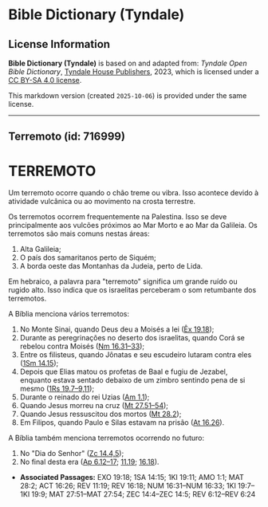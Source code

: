 # Bible Dictionary (Tyndale)

## License Information

**Bible Dictionary (Tyndale)** is based on and adapted from: _Tyndale Open Bible Dictionary_, [Tyndale House Publishers](https://tyndaleopenresources.com/), 2023, which is licensed under a [CC BY-SA 4.0 license](https://creativecommons.org/licenses/by-sa/4.0/legalcode.en).

This markdown version (created `2025-10-06`) is provided under the same license.



--------------------------------

## Terremoto (id: 716999)

TERREMOTO
=========

Um terremoto ocorre quando o chão treme ou vibra. Isso acontece devido à atividade vulcânica ou ao movimento na crosta terrestre.

Os terremotos ocorrem frequentemente na Palestina. Isso se deve principalmente aos vulcões próximos ao Mar Morto e ao Mar da Galileia. Os terremotos são mais comuns nestas áreas:

1. Alta Galileia;
2. O país dos samaritanos perto de Siquém;
3. A borda oeste das Montanhas da Judeia, perto de Lida.

Em hebraico, a palavra para "terremoto" significa um grande ruído ou rugido alto. Isso indica que os israelitas perceberam o som retumbante dos terremotos.

A Bíblia menciona vários terremotos:

1. No Monte Sinai, quando Deus deu a Moisés a lei ([Êx 19\.18](https://ref.ly/Exod19:18));
2. Durante as peregrinações no deserto dos israelitas, quando Corá se rebelou contra Moisés ([Nm 16\.31–33](https://ref.ly/Num16:31-Num16:33));
3. Entre os filisteus, quando Jônatas e seu escudeiro lutaram contra eles ([1Sm 14\.15](https://ref.ly/1Sam14:15));
4. Depois que Elias matou os profetas de Baal e fugiu de Jezabel, enquanto estava sentado debaixo de um zimbro sentindo pena de si mesmo ([1Rs 19\.7–9,11](https://ref.ly/1Kgs19:7-1Kgs19:9));
5. Durante o reinado do rei Uzias ([Am 1\.1](https://ref.ly/Amos1:1));
6. Quando Jesus morreu na cruz ([Mt 27\.51–54](https://ref.ly/Matt27:51-Matt27:54));
7. Quando Jesus ressuscitou dos mortos ([Mt 28\.2](https://ref.ly/Matt28:2));
8. Em Filipos, quando Paulo e Silas estavam na prisão ([At 16\.26](https://ref.ly/Acts16:26)).

A Bíblia também menciona terremotos ocorrendo no futuro:

1. No "Dia do Senhor" ([Zc 14\.4,5](https://ref.ly/Zech14:4-Zech14:5));
2. No final desta era ([Ap 6\.12–17](https://ref.ly/Rev6:12-Rev6:24); [11\.19](https://ref.ly/Rev11:19); [16\.18](https://ref.ly/Rev16:18)).

* **Associated Passages:** EXO 19:18; 1SA 14:15; 1KI 19:11; AMO 1:1; MAT 28:2; ACT 16:26; REV 11:19; REV 16:18; NUM 16:31–NUM 16:33; 1KI 19:7–1KI 19:9; MAT 27:51–MAT 27:54; ZEC 14:4–ZEC 14:5; REV 6:12–REV 6:24

